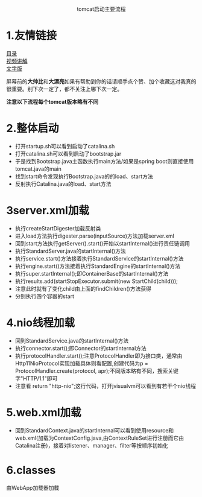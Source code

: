 <center>tomcat启动主要流程</center>

# 1.友情链接
[目录](https://github.com/edanlx/SealBook/blob/master/catalog.md)  
[视频讲解](https://www.bilibili.com/video/BV1GK41137LQ/)   
[文字版](https://github.com/edanlx/SealBook/blob/master/tomcat/bootstrap.md)

屏幕前的**大帅比**和**大漂亮**如果有帮助到你的话请顺手点个赞、加个收藏这对我真的很重要。别下次一定了，都不关注上哪下次一定。

**注意以下流程每个tomcat版本略有不同**

# 2.整体启动
* 打开startup.sh可以看到启动了catalina.sh
* 打开catalina.sh可以看到启动了bootstrap.jar
* 于是找到Bootstrap.java主函数执行main方法/如果是spring boot则直接使用tomcat.java的main
* 找到start命令发现执行Bootstrap.java的的load、start方法
* 反射执行Catalina.java的load、start方法

# 3server.xml加载
* 执行createStartDigester加载反射类
* 进入load方法执行digester.parse(inputSource)方法加载server.xml
* 回到start方法执行getServer().start()开始以startInternal()进行责任链调用
* 执行StandardServer.java的startInternal()方法
* 执行service.start()方法接着执行StandardService的startInternal()方法
* 执行engine.start()方法接着执行StandardEngine的startInternal()方法
* 执行super.startInternal();即ContainerBase的startInternal()方法
* 执行results.add(startStopExecutor.submit(new StartChild(child)));
* 注意此时就有了变化child由上面的findChildren()方法获得
* 分别执行四个容器的start

# 4.nio线程加载
* 回到StandardService.java的startInternal()方法
* 执行connector.start();即Connector的startInternal方法
* 执行protocolHandler.start();注意ProtocolHandler即为接口类，通常由Http11NioProtocol实现加载具体则看配置,创建代码为p = ProtocolHandler.create(protocol, apr);不同版本略有不同，搜索关键字"HTTP/1.1"即可
* 注意看 return "http-nio";这行代码，打开jvisualvm可以看到有若干个nio线程

# 5.web.xml加载
* 回到StandardContext.java的startInternal可以看到使用resource和web.xml(加载为ContextConfig.java,由ContextRuleSet进行注册而它由Catalina注册)，接着对listener、manager、filter等按顺序初始化

# 6.classes
由WebApp加载器加载